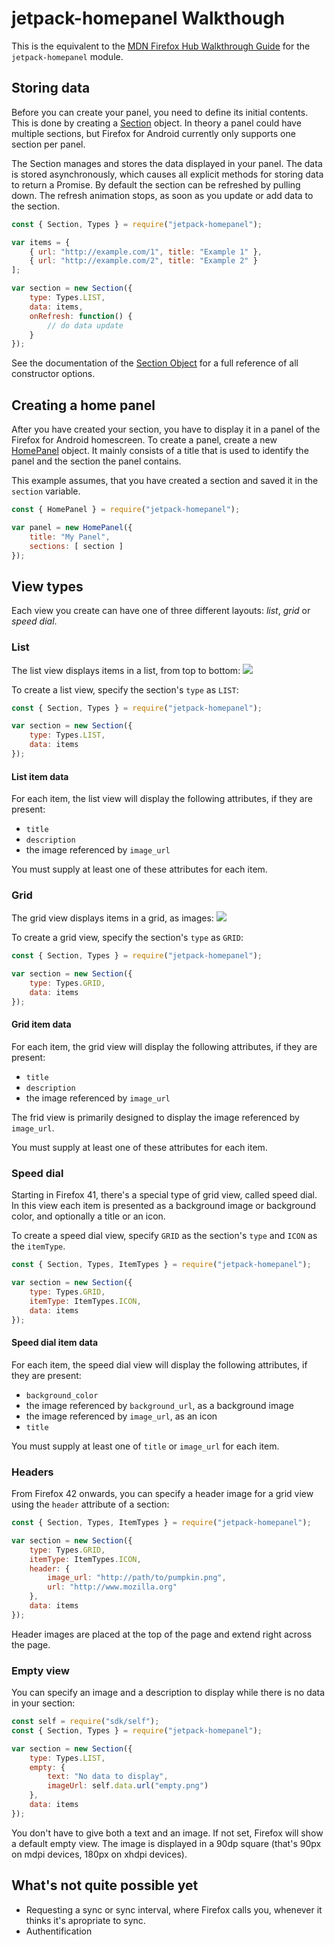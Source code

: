 # jetpack-homepanel Walkthough
This is the equivalent to the [MDN Firefox Hub Walkthrough Guide](https://developer.mozilla.org/en-US/Add-ons/Firefox_for_Android/Firefox_Hub_Walkthrough) for the `jetpack-homepanel` module.

## Storing data
Before you can create your panel, you need to define its initial contents. This is done by creating a [Section](/README.md#Section) object. In theory a panel could have multiple sections, but Firefox for Android currently only supports one section per panel.

The Section manages and stores the data displayed in your panel. The data is stored asynchronously, which causes all explicit methods for storing data to return a Promise. By default the section can be refreshed by pulling down. The refresh animation stops, as soon as you update or add data to the section.

```js
const { Section, Types } = require("jetpack-homepanel");

var items = {
    { url: "http://example.com/1", title: "Example 1" },
    { url: "http://example.com/2", title: "Example 2" }
];

var section = new Section({
    type: Types.LIST,
    data: items,
    onRefresh: function() {
        // do data update
    }
});
```

See the documentation of the [Section Object](/README.md#Section) for a full reference of all constructor options.

## Creating a home panel
After you have created your section, you have to display it in a panel of the Firefox for Android homescreen.
To create a panel, create a new [HomePanel](/README.md#HomePanel) object. It mainly consists of a title that is used to identify the panel and the section the panel contains.

This example assumes, that you have created a section and saved it in the `section` variable.
```js
const { HomePanel } = require("jetpack-homepanel");

var panel = new HomePanel({
    title: "My Panel",
    sections: [ section ]
});
```

## View types
Each view you create can have one of three different layouts: *list*, *grid* or *speed dial*.

### List
The list view displays items in a list, from top to bottom:
![](list-panel.png)

To create a list view, specify the section's `type` as `LIST`:
```js
const { Section, Types } = require("jetpack-homepanel");

var section = new Section({
    type: Types.LIST,
    data: items
});
```

#### List item data
For each item, the list view will display the following attributes, if they are present:

 - `title`
 - `description`
 - the image referenced by `image_url`

You must supply at least one of these attributes for each item.

### Grid
The grid view displays items in a grid, as images:
![](grid-panel.png)

To create a grid view, specify the section's `type` as `GRID`:
```js
const { Section, Types } = require("jetpack-homepanel");

var section = new Section({
    type: Types.GRID,
    data: items
});
```

#### Grid item data
For each item, the grid view will display the following attributes, if they are present:

 - `title`
 - `description`
 - the image referenced by `image_url`

The frid view is primarily designed to display the image referenced by `image_url`.

You must supply at least one of these attributes for each item.

### Speed dial
Starting in Firefox 41, there's a special type of grid view, called speed dial. In this view each item is presented as a background image or background color, and optionally a title or an icon.

To create a speed dial view, specify `GRID` as the section's `type` and `ICON` as the `itemType`.
```js
const { Section, Types, ItemTypes } = require("jetpack-homepanel");

var section = new Section({
    type: Types.GRID,
    itemType: ItemTypes.ICON,
    data: items
});
```

#### Speed dial item data
For each item, the speed dial view will display the following attributes, if they are present:
 - `background_color`
 - the image referenced by `background_url`, as a background image
 - the image referenced by `image_url`, as an icon
 - `title`

You must supply at least one of `title` or `image_url` for each item.

### Headers
From Firefox 42 onwards, you can specify a header image for a grid view using the `header` attribute of a section:
```js
const { Section, Types, ItemTypes } = require("jetpack-homepanel");

var section = new Section({
    type: Types.GRID,
    itemType: ItemTypes.ICON,
    header: {
        image_url: "http://path/to/pumpkin.png",
        url: "http://www.mozilla.org"
    },
    data: items
});
```

Header images are placed at the top of the page and extend right across the page.

### Empty view
You can specify an image and a description to display while there is no data in your section:
```js
const self = require("sdk/self");
const { Section, Types } = require("jetpack-homepanel");

var section = new Section({
    type: Types.LIST,
    empty: {
        text: "No data to display",
        imageUrl: self.data.url("empty.png")
    },
    data: items
});
```

You don't have to give both a text and an image. If not set, Firefox will show a default empty view. The image is displayed in a 90dp square (that's 90px on mdpi devices, 180px on xhdpi devices).

## What's not quite possible yet
 - Requesting a sync or sync interval, where Firefox calls you, whenever it thinks it's apropriate to sync.
 - Authentification
